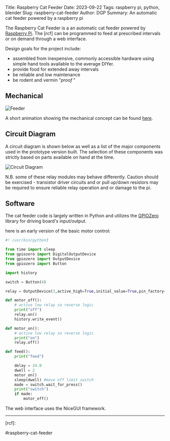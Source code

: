Title: Raspberry Cat Feeder
Date: 2023-09-22 
Tags: raspberry pi, python, blender
Slug: raspberry-cat-feeder
Author: DGP
Summary: An automatic cat feeder powered by a raspberry pi

The Raspberry Cat Feeder is a an automatic cat feeder powered by [Raspberry Pi](https://www.raspberrypi.com/ "raspberrypi.com").  The [rcf] can be programmed to feed at prescribed intervals or on demand through a web interface.  

Design goals for the project include:
- assembled from inexpensive, commonly accessible hardware using simple hand tools available to the average DIYer.
- provide food for extended away intervals
- be reliable and low maintenance
- be rodent and vermin "*proof* "


## Mechanical
![Feeder](/images/cat_feeder_still.png)


A short animation showing the mechanical concept can be found [here](https://youtu.be/JP9D95I43UQ).


## Circuit Diagram

A circuit diagram is shown below as well as a list of the major components used in the prototype version built.  The selection of these components was strictly based on parts available on hand at the time.

![Circuit Diagram](/images/cat_feeder_circuit_diagram.png "Diagram")

N.B. some of these relay modules may behave differently. Caution should be exercised - transistor driver circuits and or pull up/down resistors may
be required to ensure reliable relay operation and or damage to the pi.

## Software 

The cat feeder code is largely written in Python and utilizes the [GPIOZero](https://gpiozero.readthedocs.io/en/stable/) library for driving board's input/output. 

here is an early version of the basic motor control:



```python
#! /usr/bin/python3

from time import sleep
from gpiozero import DigitalOutputDevice
from gpiozero import OutputDevice
from gpiozero import Button

import history

switch = Button(4)

relay = OutputDevice(3,active_high=True,initial_value=True,pin_factory=None)

def motor_off():
    # active low relay so reverse logic
    print("off")
    relay.on()
    history.write_event()

def motor_on():
    # active low relay so reverse logic
    print("on")
    relay.off()

def feed():
    print("feed")

    delay = 24.0
    dwell = 2
    motor_on()
    sleep(dwell) #move off limit switch
    made = switch.wait_for_press()
    print("switch")
    if made:
        motor_off()
```


The web interface uses the NiceGUI framework.  

---
[rcf]:

#raspberry-cat-feeder 